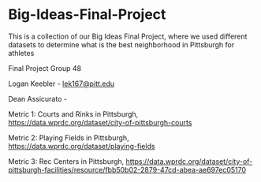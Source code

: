 # Big-Ideas-Final-Project
This is a collection of our Big Ideas Final Project, where we used different datasets to determine what is the best neighborhood in Pittsburgh for athletes

Final Project Group 48

Logan Keebler - lek167@pitt.edu

Dean Assicurato - 

Metric 1: Courts and Rinks in Pittsburgh, https://data.wprdc.org/dataset/city-of-pittsburgh-courts


Metric 2: Playing Fields in Pittsburgh, https://data.wprdc.org/dataset/playing-fields


Metric 3: Rec Centers in Pittsburgh, https://data.wprdc.org/dataset/city-of-pittsburgh-facilities/resource/fbb50b02-2879-47cd-abea-ae697ec05170 


